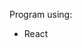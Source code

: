 Program using:

-   React

<!-- Deploy on Netlify: https://fellianik-personal-website-v.2.netlify.app/ -->

